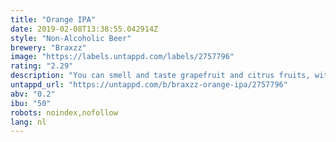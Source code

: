 ```yaml
---
title: "Orange IPA"
date: 2019-02-08T13:38:55.042914Z
style: "Non-Alcoholic Beer"
brewery: "Braxzz"
image: "https://labels.untappd.com/labels/2757796"
rating: "2.29"
description: "You can smell and taste grapefruit and citrus fruits, with fresh wheat elements and a herbal top note. the Orange IPA only contains 0.2% alcohol!"
untappd_url: "https://untappd.com/b/braxzz-orange-ipa/2757796"
abv: "0.2"
ibu: "50"
robots: noindex,nofollow
lang: nl
---
```

